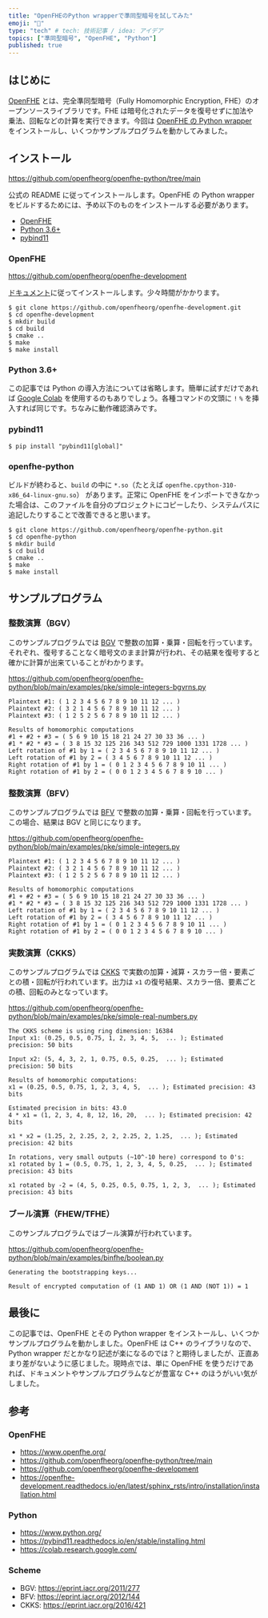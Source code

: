 ```yaml
---
title: "OpenFHEのPython wrapperで準同型暗号を試してみた"
emoji: "🌟"
type: "tech" # tech: 技術記事 / idea: アイデア
topics: ["準同型暗号", "OpenFHE", "Python"]
published: true
---
```


## はじめに

[OpenFHE](https://www.openfhe.org/) とは、完全準同型暗号（Fully Homomorphic Encryption, FHE）のオープンソースライブラリです。FHE は暗号化されたデータを復号せずに加法や乗法、回転などの計算を実行できます。今回は [OpenFHE の Python wrapper](https://github.com/openfheorg/openfhe-python/tree/main) をインストールし、いくつかサンプルプログラムを動かしてみました。

## インストール

https://github.com/openfheorg/openfhe-python/tree/main

公式の README に従ってインストールします。OpenFHE の Python wrapper をビルドするためには、予め以下のものをインストールする必要があります。

- [OpenFHE](https://github.com/openfheorg/openfhe-development)
- [Python 3.6+](https://www.python.org/)
- [pybind11](https://pybind11.readthedocs.io/en/stable/installing.html)

### OpenFHE

https://github.com/openfheorg/openfhe-development

[ドキュメント](https://openfhe-development.readthedocs.io/en/latest/sphinx_rsts/intro/installation/installation.html)に従ってインストールします。少々時間がかかります。

```
$ git clone https://github.com/openfheorg/openfhe-development.git
$ cd openfhe-development
$ mkdir build
$ cd build
$ cmake ..
$ make
$ make install
```

### Python 3.6+

この記事では Python の導入方法については省略します。簡単に試すだけであれば [Google Colab](https://colab.research.google.com/) を使用するのもありでしょう。各種コマンドの文頭に `!` `%` を挿入すれば同じです。ちなみに動作確認済みです。

### pybind11

```
$ pip install "pybind11[global]"
```

### openfhe-python

ビルドが終わると、`build` の中に `*.so`（たとえば `openfhe.cpython-310-x86_64-linux-gnu.so`） があります。正常に OpenFHE をインポートできなかった場合は、このファイルを自分のプロジェクトにコピーしたり、システムパスに追記したりすることで改善できると思います。

```
$ git clone https://github.com/openfheorg/openfhe-python.git
$ cd openfhe-python
$ mkdir build
$ cd build
$ cmake ..
$ make
$ make install
```

## サンプルプログラム

### 整数演算（BGV）

このサンプルプログラムでは [BGV](https://eprint.iacr.org/2011/277) で整数の加算・乗算・回転を行っています。それぞれ、復号することなく暗号文のまま計算が行われ、その結果を復号すると確かに計算が出来ていることがわかります。

https://github.com/openfheorg/openfhe-python/blob/main/examples/pke/simple-integers-bgvrns.py

```
Plaintext #1: ( 1 2 3 4 5 6 7 8 9 10 11 12 ... )
Plaintext #2: ( 3 2 1 4 5 6 7 8 9 10 11 12 ... )
Plaintext #3: ( 1 2 5 2 5 6 7 8 9 10 11 12 ... )

Results of homomorphic computations
#1 + #2 + #3 = ( 5 6 9 10 15 18 21 24 27 30 33 36 ... )
#1 * #2 * #3 = ( 3 8 15 32 125 216 343 512 729 1000 1331 1728 ... )
Left rotation of #1 by 1 = ( 2 3 4 5 6 7 8 9 10 11 12 ... )
Left rotation of #1 by 2 = ( 3 4 5 6 7 8 9 10 11 12 ... )
Right rotation of #1 by 1 = ( 0 1 2 3 4 5 6 7 8 9 10 11 ... )
Right rotation of #1 by 2 = ( 0 0 1 2 3 4 5 6 7 8 9 10 ... )
```

### 整数演算（BFV）

このサンプルプログラムでは [BFV](https://eprint.iacr.org/2012/144) で整数の加算・乗算・回転を行っています。この場合、結果は BGV と同じになります。

https://github.com/openfheorg/openfhe-python/blob/main/examples/pke/simple-integers.py

```
Plaintext #1: ( 1 2 3 4 5 6 7 8 9 10 11 12 ... )
Plaintext #2: ( 3 2 1 4 5 6 7 8 9 10 11 12 ... )
Plaintext #3: ( 1 2 5 2 5 6 7 8 9 10 11 12 ... )

Results of homomorphic computations
#1 + #2 + #3 = ( 5 6 9 10 15 18 21 24 27 30 33 36 ... )
#1 * #2 * #3 = ( 3 8 15 32 125 216 343 512 729 1000 1331 1728 ... )
Left rotation of #1 by 1 = ( 2 3 4 5 6 7 8 9 10 11 12 ... )
Left rotation of #1 by 2 = ( 3 4 5 6 7 8 9 10 11 12 ... )
Right rotation of #1 by 1 = ( 0 1 2 3 4 5 6 7 8 9 10 11 ... )
Right rotation of #1 by 2 = ( 0 0 1 2 3 4 5 6 7 8 9 10 ... )
```

### 実数演算（CKKS）

このサンプルプログラムでは [CKKS](https://eprint.iacr.org/2016/421) で実数の加算・減算・スカラー倍・要素ごとの積・回転が行われています。出力は `x1` の復号結果、スカラー倍、要素ごとの積、回転のみとなっています。

https://github.com/openfheorg/openfhe-python/blob/main/examples/pke/simple-real-numbers.py

```
The CKKS scheme is using ring dimension: 16384
Input x1: (0.25, 0.5, 0.75, 1, 2, 3, 4, 5,  ... ); Estimated precision: 50 bits

Input x2: (5, 4, 3, 2, 1, 0.75, 0.5, 0.25,  ... ); Estimated precision: 50 bits

Results of homomorphic computations:
x1 = (0.25, 0.5, 0.75, 1, 2, 3, 4, 5,  ... ); Estimated precision: 43 bits

Estimated precision in bits: 43.0
4 * x1 = (1, 2, 3, 4, 8, 12, 16, 20,  ... ); Estimated precision: 42 bits

x1 * x2 = (1.25, 2, 2.25, 2, 2, 2.25, 2, 1.25,  ... ); Estimated precision: 42 bits

In rotations, very small outputs (~10^-10 here) correspond to 0's:
x1 rotated by 1 = (0.5, 0.75, 1, 2, 3, 4, 5, 0.25,  ... ); Estimated precision: 43 bits

x1 rotated by -2 = (4, 5, 0.25, 0.5, 0.75, 1, 2, 3,  ... ); Estimated precision: 43 bits
```

### ブール演算（FHEW/TFHE）

このサンプルプログラムではブール演算が行われています。

https://github.com/openfheorg/openfhe-python/blob/main/examples/binfhe/boolean.py

```
Generating the bootstrapping keys...

Result of encrypted computation of (1 AND 1) OR (1 AND (NOT 1)) = 1
```

## 最後に

この記事では、OpenFHE とその Python wrapper をインストールし、いくつかサンプルプログラムを動かしました。OpenFHE は C++ のライブラリなので、Python wrapper だとかなり記述が楽になるのでは？と期待しましたが、正直あまり差がないように感じました。現時点では、単に OpenFHE を使うだけであれば、ドキュメントやサンプルプログラムなどが豊富な C++ のほうがいい気がしました。

## 参考

### OpenFHE

- https://www.openfhe.org/
- https://github.com/openfheorg/openfhe-python/tree/main
- https://github.com/openfheorg/openfhe-development
- https://openfhe-development.readthedocs.io/en/latest/sphinx_rsts/intro/installation/installation.html

### Python

- https://www.python.org/
- https://pybind11.readthedocs.io/en/stable/installing.html
- https://colab.research.google.com/

### Scheme

- BGV: https://eprint.iacr.org/2011/277
- BFV: https://eprint.iacr.org/2012/144
- CKKS: https://eprint.iacr.org/2016/421
